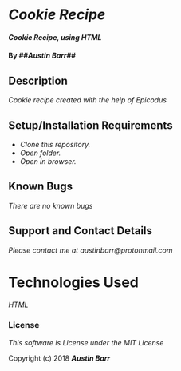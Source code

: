 # _Cookie Recipe_

#### _Cookie Recipe, using HTML_

#### By _##Austin Barr##_

## Description

_Cookie recipe created with the help of Epicodus_

## Setup/Installation Requirements

* _Clone this repository._
* _Open folder._
* _Open in browser._


## Known Bugs

_There are no known bugs_

## Support and Contact Details

_Please contact me at austinbarr@protonmail.com_

# Technologies Used

_HTML_

### License

*This software is License under the MIT License*

Copyright (c) 2018 **_Austin Barr_**
